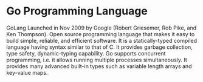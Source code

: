 # Go Programming Language

GoLang Launched in Nov 2009 by Google (Robert Griesemer, Rob Pike, and Ken Thompson).
Open source programming language that makes it easy to build simple, reliable, and efficient software.
It is a statically-typed compiled language having syntax similar to that of C. 
It provides garbage collection, type safety, dynamic-typing capability.
Go supports concurrent programming, i.e. it allows running multiple processes simultaneously.
It provides many advanced built-in types such as variable length arrays and key-value maps.
